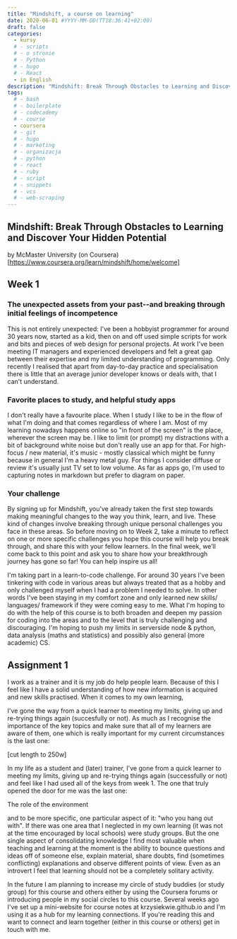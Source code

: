 ```yaml
---
title: "Mindshift, a course on learning"
date: 2020-06-01 #YYYY-MM-DD(TT18:36:41+02:00)
draft: false
categories:
  - kursy
  # - scripts
  # - o stronie
  # - Python
  # - hugo
  # - React
  - in English
description: "Mindshift: Break Through Obstacles to Learning and Discover Your Hidden Potential - notes from week 1"
tags:
  # - bash
  # - boilerplate
  # - codecademy
  # - course
  - coursera
  # - git
  # - hugo
  # - marketing
  # - organizacja
  # - python
  # - react
  # - ruby
  # - script
  # - snippets
  # - vcs
  # - web-scraping
---
```


## Mindshift: Break Through Obstacles to Learning and Discover Your Hidden Potential

by McMaster University
(on Coursera)[https://www.coursera.org/learn/mindshift/home/welcome]

## Week 1

### The unexpected assets from your past--and breaking through initial feelings of incompetence

This is not entirely unexpected: I've been a hobbyist programmer for around 30 years now, started as a kid, then on and off used simple scripts for work and bits and pieces of web design for personal projects. At work I've been meeting IT managers and experienced developers and felt a great gap between their expertise and my limited understanding of programming. Only recently I realised that apart from day-to-day practice and specialisation there is little that an average junior developer knows or deals with, that I can't understand.

### Favorite places to study, and helpful study apps

I don't really have a favourite place. When I study I like to be in the flow of what I'm doing and that comes regardless of where I am. Most of my learning nowadays happens online so "in front of the screen" is the place, wherever the screen may be. I like to limit (or prompt) my distractions with a bit of background white noise but don't really use an app for that. For high-focus / new material, it's music - mostly classical which might be funny because in general I'm a heavy metal guy. For things I consider diffuse or review it's usually just TV set to low volume.
As far as apps go, I'm used to capturing notes in markdown but prefer to diagram on paper.

### Your challenge

By signing up for Mindshift, you’ve already taken the first step towards making meaningful changes to the way you think, learn, and live. These kind of changes involve breaking through unique personal challenges you face in these areas. So before moving on to Week 2, take a minute to reflect on one or more specific challenges you hope this course will help you break through, and share this with your fellow learners. In the final week, we’ll come back to this point and ask you to share how your breakthrough journey has gone so far! You can help inspire us all!

I'm taking part in a learn-to-code challenge. For around 30 years I've been tinkering with code in various areas but always treated that as a hobby and only challenged myself when I had a problem I needed to solve. In other words I've been staying in my comfort zone and only learned new skills/ languages/ framework if they were coming easy to me. What I'm hoping to do with the help of this course is to both broaden and deepen my passion for coding into the areas and to the level that is truly challenging and discouraging. I'm hoping to push my limits in serverside node & python, data analysis (maths and statistics) and possibly also general (more academic) CS.

## Assignment 1

I work as a trainer and it is my job do help people learn. Because of this I feel like I have a solid understanding of how new information is acquired and new skills practised. When it comes to my own learning,

I've gone the way from a quick learner to meeting my limits, giving up and re-trying things again (succesfully or not). As much as I recognise the importance of the key topics and make sure that all of my learners are aware of them, one which is really important for my current circumstances is the last one:

[cut length to 250w]

In my life as a student and (later) trainer, I've gone from a quick learner to meeting my limits, giving up and re-trying things again (successfully or not) and feel like I had used all of the keys from week 1. The one that truly opened the door for me was the last one:

The role of the environment

and to be more specific, one particular aspect of it: "who you hang out with". If there was one area that I neglected in my own learning (it was not at the time encouraged by local schools) were study groups. But the one single aspect of consolidating knowledge I find most valuable when teaching and learning at the moment is the ability to bounce questions and ideas off of someone else, explain material, share doubts, find (sometimes conflicting) explanations and observe different points of view. Even as an introvert I feel that learning should not be a completely solitary activity.

In the future I am planning to increase my circle of study buddies (or study group) for this course and others either by using the Coursera forums or introducing people in my social circles to this course. Several weeks ago I've set up a mini-website for course notes at krzysiekwie.github.io and I'm using it as a hub for my learning connections. If you're reading this and want to connect and learn together (either in this course or others) get in touch with me.
